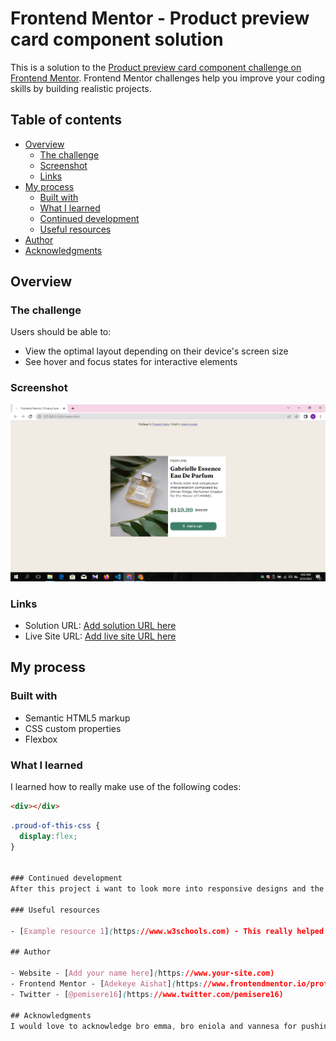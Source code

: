 # Frontend Mentor - Product preview card component solution

This is a solution to the [Product preview card component challenge on Frontend Mentor](https://www.frontendmentor.io/challenges/product-preview-card-component-GO7UmttRfa). Frontend Mentor challenges help you improve your coding skills by building realistic projects.

## Table of contents

- [Overview](#overview)
  - [The challenge](#the-challenge)
  - [Screenshot](#screenshot)
  - [Links](#links)
- [My process](#my-process)
  - [Built with](#built-with)
  - [What I learned](#what-i-learned)
  - [Continued development](#continued-development)
  - [Useful resources](#useful-resources)
- [Author](#author)
- [Acknowledgments](#acknowledgments)

## Overview

### The challenge

Users should be able to:

- View the optimal layout depending on their device's screen size
- See hover and focus states for interactive elements

### Screenshot

![](./images/CARD%20PREVIEW%20SCREENSHOT.PNG)

### Links

- Solution URL: [Add solution URL here](https://your-solution-url.com)
- Live Site URL: [Add live site URL here](https://your-live-site-url.com)

## My process

### Built with

- Semantic HTML5 markup
- CSS custom properties
- Flexbox

### What I learned

I learned how to really make use of the following codes:

```html
<div></div>
```

```css
.proud-of-this-css {
  display:flex;
}


### Continued development
After this project i want to look more into responsive designs and the position element

### Useful resources

- [Example resource 1](https://www.w3schools.com) - This really helped me in my times of questions. I really liked this pattern and will use it going forward.

## Author

- Website - [Add your name here](https://www.your-site.com)
- Frontend Mentor - [Adekeye Aishat](https://www.frontendmentor.io/profile/AdekeyeAishat)
- Twitter - [@pemisere16](https://www.twitter.com/pemisere16)

## Acknowledgments
I would love to acknowledge bro emma, bro eniola and vannesa for pushing me through
```
